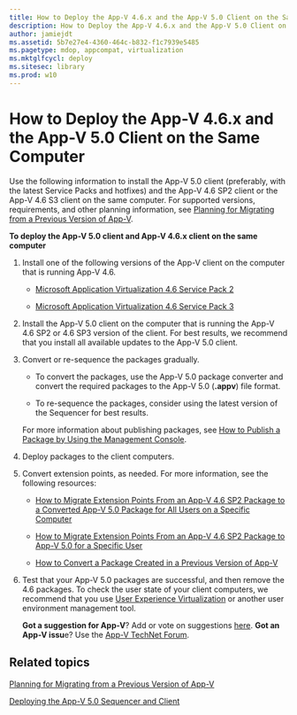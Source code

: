 ```yaml
---
title: How to Deploy the App-V 4.6.x and the App-V 5.0 Client on the Same Computer
description: How to Deploy the App-V 4.6.x and the App-V 5.0 Client on the Same Computer
author: jamiejdt
ms.assetid: 5b7e27e4-4360-464c-b832-f1c7939e5485
ms.pagetype: mdop, appcompat, virtualization
ms.mktglfcycl: deploy
ms.sitesec: library
ms.prod: w10
---
```



# How to Deploy the App-V 4.6.x and the App-V 5.0 Client on the Same Computer


Use the following information to install the App-V 5.0 client (preferably, with the latest Service Packs and hotfixes) and the App-V 4.6 SP2 client or the App-V 4.6 S3 client on the same computer. For supported versions, requirements, and other planning information, see [Planning for Migrating from a Previous Version of App-V](planning-for-migrating-from-a-previous-version-of-app-v.md).

**To deploy the App-V 5.0 client and App-V 4.6.x client on the same computer**

1.  Install one of the following versions of the App-V client on the computer that is running App-V 4.6.

    -   [Microsoft Application Virtualization 4.6 Service Pack 2](http://go.microsoft.com/fwlink/?LinkId=262687)

    -   [Microsoft Application Virtualization 4.6 Service Pack 3](http://www.microsoft.com/download/details.aspx?id=41187)

2.  Install the App-V 5.0 client on the computer that is running the App-V 4.6 SP2 or 4.6 SP3 version of the client. For best results, we recommend that you install all available updates to the App-V 5.0 client.

3.  Convert or re-sequence the packages gradually.

    -   To convert the packages, use the App-V 5.0 package converter and convert the required packages to the App-V 5.0 (**.appv**) file format.

    -   To re-sequence the packages, consider using the latest version of the Sequencer for best results.

    For more information about publishing packages, see [How to Publish a Package by Using the Management Console](how-to-publish-a-package-by-using-the-management-console-50.md).

4.  Deploy packages to the client computers.

5.  Convert extension points, as needed. For more information, see the following resources:

    -   [How to Migrate Extension Points From an App-V 4.6 SP2 Package to a Converted App-V 5.0 Package for All Users on a Specific Computer](how-to-migrate-extension-points-from-an-app-v-46-sp2-package-to-a-converted-app-v-50-package-for-all-users-on-a-specific-computer.md)

    -   [How to Migrate Extension Points From an App-V 4.6 SP2 Package to App-V 5.0 for a Specific User](how-to-migrate-extension-points-from-an-app-v-46-sp2-package-to-app-v-50-for-a-specific-user.md)

    -   [How to Convert a Package Created in a Previous Version of App-V](how-to-convert-a-package-created-in-a-previous-version-of-app-v.md)

6.  Test that your App-V 5.0 packages are successful, and then remove the 4.6 packages. To check the user state of your client computers, we recommend that you use [User Experience Virtualization](http://technet.microsoft.com/library/dn458947.aspx) or another user environment management tool.

    **Got a suggestion for App-V**? Add or vote on suggestions [here](http://appv.uservoice.com/forums/280448-microsoft-application-virtualization). **Got an App-V issu**e? Use the [App-V TechNet Forum](https://social.technet.microsoft.com/Forums/home?forum=mdopappv).

## Related topics


[Planning for Migrating from a Previous Version of App-V](planning-for-migrating-from-a-previous-version-of-app-v.md)

[Deploying the App-V 5.0 Sequencer and Client](deploying-the-app-v-50-sequencer-and-client.md)

 

 





